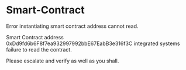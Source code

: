 # Smart-Contract
Error instantiating smart contract address cannot read.

Smart Contract address
0xDd9fd6b6F8f7ea932997992bbE67EabB3e316f3C integrated systems failure to read the contract.

Please escalate and verify as well as you shall.

